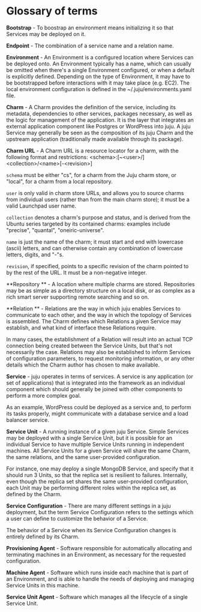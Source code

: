 # Glossary of terms

**Bootstrap** - To boostrap an environment means initializing it so that Services may be deployed on it.

**Endpoint** - The combination of a service name and a relation name.

**Environment** - An Environment is a configured location where Services can be deployed onto. An Environment typically has a name, which can usually be omitted when there's a single Environment configured, or when a default is explicitly defined. Depending on the type of Environment, it may have to be bootstrapped before interactions with it may take place (e.g. EC2). The local environment configuration is defined in the ~/.juju/environments.yaml file.

**Charm** - A Charm provides the definition of the service, including its metadata, dependencies to other services, packages necessary, as well as the logic for management of the application. It is the layer that integrates an external application component like Postgres or WordPress into juju. A juju Service may generally be seen as the composition of its juju Charm and the upstream application (traditionally made available through its package).

**Charm URL** - A Charm URL is a resource locator for a charm, with the following format and restrictions:
    &LT;schema&GT;:[~&LT;user&GT;/]&LT;collection&GT;/&LT;name&GT;[-&LT;revision&GT;]

`schema` must be either "cs", for a charm from the Juju charm store, or "local",
for a charm from a local repository.

`user` is only valid in charm store URLs, and allows you to source charms from
individual users (rather than from the main charm store); it must be a valid
Launchpad user name.

`collection` denotes a charm's purpose and status, and is derived from the
Ubuntu series targeted by its contained charms: examples include "precise",
"quantal", "oneiric-universe".

`name` is just the name of the charm; it must start and end with lowercase
(ascii) letters, and can otherwise contain any combination of lowercase letters,
digits, and "-"s.

`revision`, if specified, points to a specific revision of the charm pointed to
by the rest of the URL. It must be a non-negative integer.

**Repository ** - A location where multiple charms are stored. Repositories may be as simple as a directory structure on a local disk, or as complex as a rich smart server supporting remote searching and so on. 

**Relation ** - Relations are the way in which juju enables Services to communicate to each other, and the way in which the topology of Services is assembled. The Charm defines which Relations a given Service may establish, and what kind of interface these Relations require. 

In many cases, the establishment of a Relation will result into an actual TCP
connection being created between the Service Units, but that's not necessarily
the case. Relations may also be established to inform Services of configuration
parameters, to request monitoring information, or any other details which the
Charm author has chosen to make available.

**Service** - juju operates in terms of services. A service is any application (or set of applications) that is integrated into the framework as an individual component which should generally be joined with other components to perform a more complex goal.

As an example, WordPress could be deployed as a service and, to perform its
tasks properly, might communicate with a database service and a load balancer
service.

**Service Unit** - A running instance of a given juju Service. Simple Services may be deployed with a single Service Unit, but it is possible for an individual Service to have multiple Service Units running in independent machines. All Service Units for a given Service will share the same Charm, the same relations, and the same user-provided configuration.

For instance, one may deploy a single MongoDB Service, and specify that it
should run 3 Units, so that the replica set is resilient to failures.
Internally, even though the replica set shares the same user-provided
configuration, each Unit may be performing different roles within the replica
set, as defined by the Charm.

**Service Configuration** - There are many different settings in a juju deployment, but the term Service Configuration refers to the settings which a user can define to customize the behavior of a Service.

The behavior of a Service when its Service Configuration changes is entirely
defined by its Charm.

**Provisioning Agent** - Software responsible for automatically allocating and terminating machines in an Environment, as necessary for the requested configuration.

**Machine Agent** - Software which runs inside each machine that is part of an Environment, and is able to handle the needs of deploying and managing Service Units in this machine.

**Service Unit Agent** - Software which manages all the lifecycle of a single Service Unit. 


